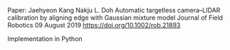 Paper: 
Jaehyeon Kang  Nakju L. Doh
Automatic targetless camera–LIDAR calibration by aligning edge with Gaussian mixture model
Journal of Field Robotics
09 August 2019 https://doi.org/10.1002/rob.21893

Implementation in Python

